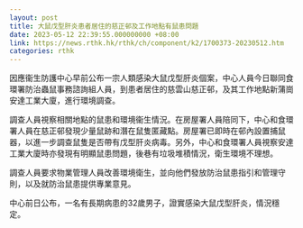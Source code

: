 ```yaml
---
layout: post
title: 大鼠戊型肝炎患者居住的慈正邨及工作地點有鼠患問題
date: 2023-05-12 22:39:55.000000000 +08:00
link: https://news.rthk.hk/rthk/ch/component/k2/1700373-20230512.htm
categories: rthk
---
```


因應衞生防護中心早前公布一宗人類感染大鼠戊型肝炎個案，中心人員今日聯同食環署防治蟲鼠事務諮詢組人員，到患者居住的慈雲山慈正邨，及其工作地點新蒲崗安達工業大廈，進行環境調查。

調查人員視察相關地點的鼠患和環境衞生情況。在房屋署人員陪同下，中心和食環署人員在慈正邨發現少量鼠跡和潛在鼠隻匿藏點。房屋署已即時在邨內設置捕鼠器，以進一步調查鼠隻是否帶有戊型肝炎病毒。另外，中心和食環署人員視察安達工業大廈時亦發現有明顯鼠患問題，後巷有垃圾堆積情況，衛生環境不理想。

調查人員要求物業管理人員改善環境衛生，並向他們發放防治鼠患指引和管理守則，以及就防治鼠患提供專業意見。

中心前日公布，一名有長期病患的32歲男子，證實感染大鼠戊型肝炎，情況穩定。
